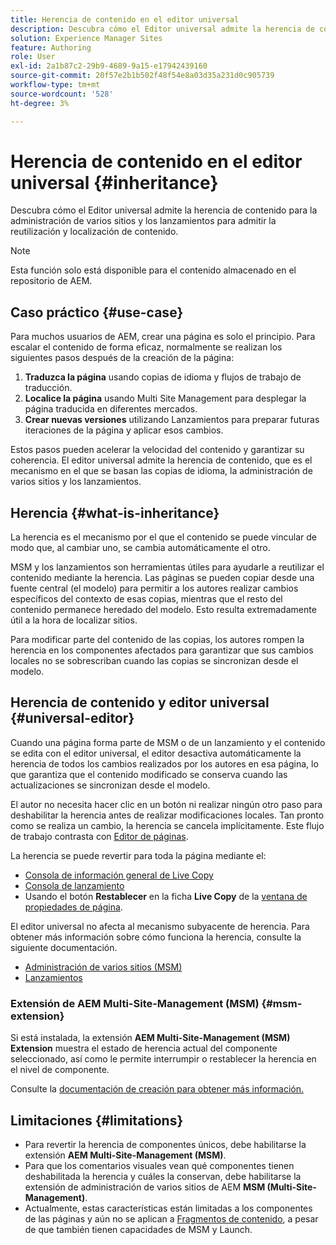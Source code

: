 ```yaml
---
title: Herencia de contenido en el editor universal
description: Descubra cómo el Editor universal admite la herencia de contenido para la administración de varios sitios y los lanzamientos para admitir la reutilización y localización de contenido.
solution: Experience Manager Sites
feature: Authoring
role: User
exl-id: 2a1b87c2-29b9-4689-9a15-e17942439160
source-git-commit: 20f57e2b1b502f48f54e8a03d35a231d0c905739
workflow-type: tm+mt
source-wordcount: '528'
ht-degree: 3%

---
```


# Herencia de contenido en el editor universal {#inheritance}

Descubra cómo el Editor universal admite la herencia de contenido para la administración de varios sitios y los lanzamientos para admitir la reutilización y localización de contenido.

>[!NOTE]
>
>Esta función solo está disponible para el contenido almacenado en el repositorio de AEM.

## Caso práctico {#use-case}

Para muchos usuarios de AEM, crear una página es solo el principio. Para escalar el contenido de forma eficaz, normalmente se realizan los siguientes pasos después de la creación de la página:

1. **Traduzca la página** usando copias de idioma y flujos de trabajo de traducción.
1. **Localice la página** usando Multi Site Management para desplegar la página traducida en diferentes mercados.
1. **Crear nuevas versiones** utilizando Lanzamientos para preparar futuras iteraciones de la página y aplicar esos cambios.

Estos pasos pueden acelerar la velocidad del contenido y garantizar su coherencia. El editor universal admite la herencia de contenido, que es el mecanismo en el que se basan las copias de idioma, la administración de varios sitios y los lanzamientos.

## Herencia {#what-is-inheritance}

La herencia es el mecanismo por el que el contenido se puede vincular de modo que, al cambiar uno, se cambia automáticamente el otro.

MSM y los lanzamientos son herramientas útiles para ayudarle a reutilizar el contenido mediante la herencia. Las páginas se pueden copiar desde una fuente central (el modelo) para permitir a los autores realizar cambios específicos del contexto de esas copias, mientras que el resto del contenido permanece heredado del modelo. Esto resulta extremadamente útil a la hora de localizar sitios.

Para modificar parte del contenido de las copias, los autores rompen la herencia en los componentes afectados para garantizar que sus cambios locales no se sobrescriban cuando las copias se sincronizan desde el modelo.

## Herencia de contenido y editor universal {#universal-editor}

Cuando una página forma parte de MSM o de un lanzamiento y el contenido se edita con el editor universal, el editor desactiva automáticamente la herencia de todos los cambios realizados por los autores en esa página, lo que garantiza que el contenido modificado se conserva cuando las actualizaciones se sincronizan desde el modelo.

El autor no necesita hacer clic en un botón ni realizar ningún otro paso para deshabilitar la herencia antes de realizar modificaciones locales. Tan pronto como se realiza un cambio, la herencia se cancela implícitamente. Este flujo de trabajo contrasta con [Editor de páginas](/help/sites-cloud/authoring/page-editor/edit-content.md#inherited-components).

La herencia se puede revertir para toda la página mediante el:

* [Consola de información general de Live Copy](/help/sites-cloud/administering/msm/live-copy-overview.md)
* [Consola de lanzamiento](/help/sites-cloud/authoring/launches/overview.md#the-launches-console)
* Usando el botón **Restablecer** en la ficha **Live Copy** de la [ventana de propiedades de página](/help/sites-cloud/authoring/sites-console/page-properties.md).

El editor universal no afecta al mecanismo subyacente de herencia. Para obtener más información sobre cómo funciona la herencia, consulte la siguiente documentación.

* [Administración de varios sitios (MSM)](/help/sites-cloud/administering/msm/overview.md)
* [Lanzamientos](/help/sites-cloud/authoring/launches/overview.md)

### Extensión de AEM Multi-Site-Management (MSM) {#msm-extension}

Si está instalada, la extensión **AEM Multi-Site-Management (MSM) Extension** muestra el estado de herencia actual del componente seleccionado, así como le permite interrumpir o restablecer la herencia en el nivel de componente.

Consulte la [documentación de creación para obtener más información.](/help/sites-cloud/authoring/universal-editor/authoring.md#inheritance)

## Limitaciones {#limitations}

* Para revertir la herencia de componentes únicos, debe habilitarse la extensión **AEM Multi-Site-Management (MSM)**.
* Para que los comentarios visuales vean qué componentes tienen deshabilitada la herencia y cuáles la conservan, debe habilitarse la extensión de administración de varios sitios de AEM **MSM (Multi-Site-Management)**.
* Actualmente, estas características están limitadas a los componentes de las páginas y aún no se aplican a [Fragmentos de contenido](/help/sites-cloud/administering/content-fragments/overview.md), a pesar de que también tienen capacidades de MSM y Launch.
